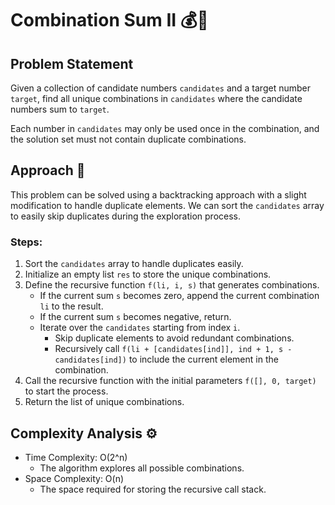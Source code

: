 # Combination Sum II 💰🎯

## Problem Statement

Given a collection of candidate numbers `candidates` and a target number `target`, find all unique combinations in `candidates` where the candidate numbers sum to `target`.

Each number in `candidates` may only be used once in the combination, and the solution set must not contain duplicate combinations.

## Approach 🌟

This problem can be solved using a backtracking approach with a slight modification to handle duplicate elements. We can sort the `candidates` array to easily skip duplicates during the exploration process.

### Steps:
1. Sort the `candidates` array to handle duplicates easily.
2. Initialize an empty list `res` to store the unique combinations.
3. Define the recursive function `f(li, i, s)` that generates combinations.
   - If the current sum `s` becomes zero, append the current combination `li` to the result.
   - If the current sum `s` becomes negative, return.
   - Iterate over the `candidates` starting from index `i`.
     - Skip duplicate elements to avoid redundant combinations.
     - Recursively call `f(li + [candidates[ind]], ind + 1, s - candidates[ind])` to include the current element in the combination.
4. Call the recursive function with the initial parameters `f([], 0, target)` to start the process.
5. Return the list of unique combinations.

## Complexity Analysis ⚙️

- Time Complexity: O(2^n)
  - The algorithm explores all possible combinations.
- Space Complexity: O(n)
  - The space required for storing the recursive call stack.
